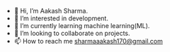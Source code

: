 - 👋 Hi, I’m Aakash Sharma.
- 👀 I’m interested in development.
- 🌱 I’m currently learning machine learning(ML).
- 💞️ I’m looking to collaborate on projects.
- 📫 How to reach me sharmaaakash170@gmail.com


<!---
manHoos786/manHoos786 is a ✨ special ✨ repository because its `README.md` (this file) appears on your GitHub profile.
You can click the Preview link to take a look at your changes.
--->
